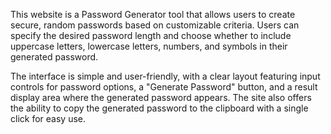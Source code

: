 This website is a Password Generator tool that allows users to create secure, random passwords based on customizable criteria. Users can specify the desired password length and choose whether to include uppercase letters, lowercase letters, numbers, and symbols in their generated password.

The interface is simple and user-friendly, with a clear layout featuring input controls for password options, a "Generate Password" button, and a result display area where the generated password appears. The site also offers the ability to copy the generated password to the clipboard with a single click for easy use.
